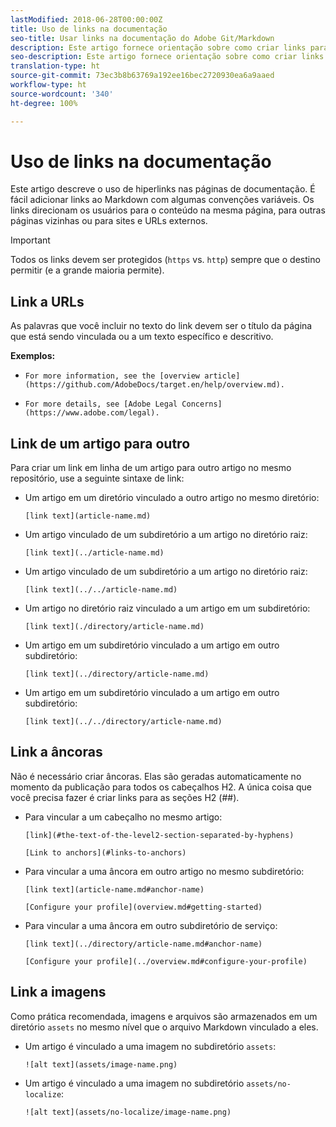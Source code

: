 ```yaml
---
lastModified: 2018-06-28T00:00:00Z
title: Uso de links na documentação
seo-title: Usar links na documentação do Adobe Git/Markdown
description: Este artigo fornece orientação sobre como criar links para conteúdos e imagens.
seo-description: Este artigo fornece orientação sobre como criar links para conteúdos e imagens para a documentação da Adobe.
translation-type: ht
source-git-commit: 73ec3b8b63769a192ee16bec2720930ea6a9aaed
workflow-type: ht
source-wordcount: '340'
ht-degree: 100%

---
```



# Uso de links na documentação

Este artigo descreve o uso de hiperlinks nas páginas de documentação. É fácil adicionar links ao Markdown com algumas convenções variáveis. Os links direcionam os usuários para o conteúdo na mesma página, para outras páginas vizinhas ou para sites e URLs externos.

>[!IMPORTANT]
>Todos os links devem ser protegidos (`https` vs. `http`) sempre que o destino permitir (e a grande maioria permite).

## Link a URLs

As palavras que você incluir no texto do link devem ser o título da página que está sendo vinculada ou a um texto específico e descritivo.

**Exemplos:**

- `For more information, see the [overview article](https://github.com/AdobeDocs/target.en/help/overview.md).`

- `For more details, see [Adobe Legal Concerns](https://www.adobe.com/legal).`

## Link de um artigo para outro

Para criar um link em linha de um artigo para outro artigo no mesmo repositório, use a seguinte sintaxe de link:

- Um artigo em um diretório vinculado a outro artigo no mesmo diretório:

   `[link text](article-name.md)`

- Um artigo vinculado de um subdiretório a um artigo no diretório raiz:

   `[link text](../article-name.md)`

- Um artigo vinculado de um subdiretório a um artigo no diretório raiz:

   `[link text](../../article-name.md)`

- Um artigo no diretório raiz vinculado a um artigo em um subdiretório:

   `[link text](./directory/article-name.md)`

- Um artigo em um subdiretório vinculado a um artigo em outro subdiretório:

   `[link text](../directory/article-name.md)`

- Um artigo em um subdiretório vinculado a um artigo em outro subdiretório:

   `[link text](../../directory/article-name.md)`

## Link a âncoras

Não é necessário criar âncoras. Elas são geradas automaticamente no momento da publicação para todos os cabeçalhos H2. A única coisa que você precisa fazer é criar links para as seções H2 (##).

- Para vincular a um cabeçalho no mesmo artigo:

   `[link](#the-text-of-the-level2-section-separated-by-hyphens)`

   `[Link to anchors](#links-to-anchors)`

- Para vincular a uma âncora em outro artigo no mesmo subdiretório:

   `[link text](article-name.md#anchor-name)`

   `[Configure your profile](overview.md#getting-started)`

- Para vincular a uma âncora em outro subdiretório de serviço:

   `[link text](../directory/article-name.md#anchor-name)`

   `[Configure your profile](../overview.md#configure-your-profile)`

## Link a imagens

Como prática recomendada, imagens e arquivos são armazenados em um diretório `assets` no mesmo nível que o arquivo Markdown vinculado a eles.

- Um artigo é vinculado a uma imagem no subdiretório `assets`:

   `![alt text](assets/image-name.png)`

- Um artigo é vinculado a uma imagem no subdiretório `assets/no-localize`:

   `![alt text](assets/no-localize/image-name.png)`

<!--
## Bob's link test

<table id="table_C27955F6B52A45B28BEEAAF14FFC86D8"> 
 <thead> 
  <tr> 
   <th colname="col1" class="entry"> File Type </th> 
   <th colname="col2" class="entry"> Description </th> 
  </tr> 
 </thead>
 <tbody> 
  <tr> 
   <td colname="col1"> <p> <span class="filepath"> .csv </span> </p> </td> 
   <td colname="col2"> <p>A comma-separated values file (such as one created in Excel). This is the file that contains the customer attribute data. See [Link TEST](/help/setup/full-workflow.md) </p> <p> <b>Naming requirements:</b> Ensure that file name extensions do not contain white spaces. </p> </td> 
  </tr> 
  <tr> 
   <td colname="col1"> <p> <span class="filepath"> .fin </span> </p> </td> 
   <td colname="col2"> <p>(Required) The <span class="filepath"> .fin </span> file tells the system that you are finished uploading data. The name of the <span class="filepath"> .fin </span> file must match the name of the <span class="filepath"> .csv </span> file. </p> <p>Adobe recommends creating an empty text file with a <span class="filepath"> .fin </span> extension. An empty file saves space and upload time. </p> <p> <p>Note:  Renaming a <span class="filepath"> .fin </span> file is not allowed after it is uploaded. The <span class="filepath"> .fin </span> file must be uploaded separately and cannot be a renamed, previously uploaded file. </p> </p> <p>After you upload the <span class="filepath"> .fin </span> file in the customer attributes FTP, the system retrieves data quickly (within one minute). This differs from other Adobe FTP-based systems, which pick up data less frequently (around once per hour). </p> <p>The <span class="filepath"> .fin </span> file is not required when using the drag-and-drop upload method. </p> </td> 
  </tr> 
  <tr> 
   <td colname="col1"> <p> <span class="filepath"> .gz </span> or <span class="filepath"> .zip </span> </p> </td> 
   <td colname="col2"> <p> <span class="filepath"> .gz </span> (gzip) or <span class="filepath"> .zip </span> - for compressed files. A <span class="filepath"> .zip </span> file cannot contain more than one file in the archive. </p> <p> <b>Naming requirements:</b> The name of the <span class="filepath"> .zip </span> or <span class="filepath"> .gz </span> should match the name of the <span class="filepath"> .csv </span>. For example, if your <span class="filepath"> .csv </span> file is <span class="filepath"> crm_small.csv </span>, the <span class="filepath"> .zip </span> file should be <span class="filepath"> crm_small.csv.zip </span>. </p> <p>The .fin file must match the .csv. </p> </td> 
  </tr> 
 </tbody> 
</table>
-->
